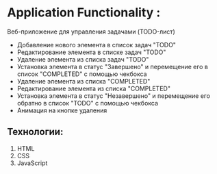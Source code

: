 # Application Functionality :

Веб-приложение для управления задачами (TODO-лист)

- Добавление нового элемента в список задач "TODO"
- Редактирование элемента в списке задач "TODO"
- Удаление элемента из списка задач "TODO"
- Установка элемента в статус "Завершено" и перемещение его в список "COMPLETED" с помощью чекбокса
- Удаление элемента из списка "COMPLETED"
- Редактирование элемента из списка "COMPLETED"
- Установка элемента в статус "Незавершено" и перемещение его обратно в список "TODO" с помощью чекбокса
- Анимация на кнопке удаления

## Технологии:

1. HTML
2. CSS
3. JavaScript
